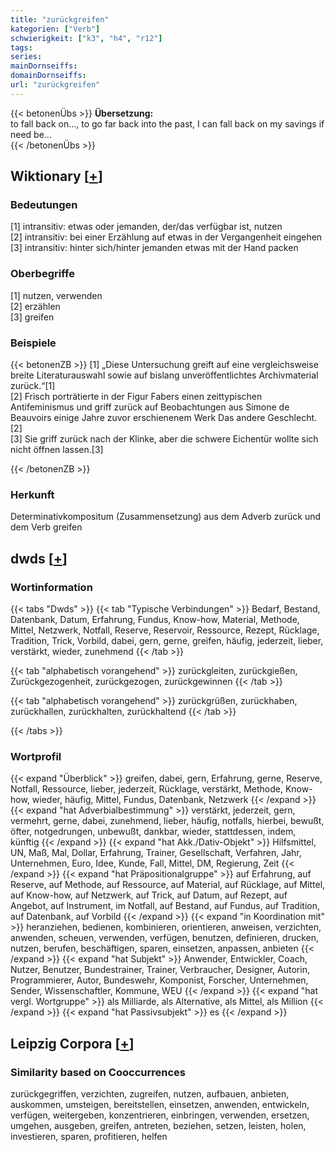 ```yaml
---
title: "zurückgreifen"
kategorien: ["Verb"]
schwierigkeit: ["k3", "h4", "r12"]
tags:
series:
mainDornseiffs:
domainDornseiffs:
url: "zurückgreifen"
---
```


{{< betonenÜbs >}}
**Übersetzung:**  
to fall back on..., to go far back into the past, I can fall back on my savings if need be...  
{{< /betonenÜbs >}}

## Wiktionary [[+](https://de.wiktionary.org/wiki/zurückgreifen)]

### Bedeutungen
[1] intransitiv: etwas oder jemanden, der/das verfügbar ist, nutzen  
[2] intransitiv: bei einer Erzählung auf etwas in der Vergangenheit eingehen  
[3] intransitiv: hinter sich/hinter jemanden etwas mit der Hand packen  

### Oberbegriffe
[1] nutzen, verwenden  
[2] erzählen  
[3] greifen  

### Beispiele
{{< betonenZB >}}
[1] „Diese Untersuchung greift auf eine vergleichsweise breite Literaturauswahl sowie auf bislang unveröffentlichtes Archivmaterial zurück.“[1]  
[2] Frisch porträtierte in der Figur Fabers einen zeittypischen Antifeminismus und griff zurück auf Beobachtungen aus Simone de Beauvoirs einige Jahre zuvor erschienenem Werk Das andere Geschlecht.[2]  
[3] Sie griff zurück nach der Klinke, aber die schwere Eichentür wollte sich nicht öffnen lassen.[3]  

{{< /betonenZB >}}
### Herkunft
Determinativkompositum (Zusammensetzung) aus dem Adverb zurück und dem Verb greifen  



## dwds [[+](https://www.dwds.de/wb/zurückgreifen)]

### Wortinformation
{{< tabs "Dwds" >}}
{{< tab "Typische Verbindungen" >}}
Bedarf, Bestand, Datenbank, Datum, Erfahrung, Fundus, Know-how, Material, Methode, Mittel, Netzwerk, Notfall, Reserve, Reservoir, Ressource, Rezept, Rücklage, Tradition, Trick, Vorbild, dabei, gern, gerne, greifen, häufig, jederzeit, lieber, verstärkt, wieder, zunehmend
{{< /tab >}}

{{< tab "alphabetisch vorangehend" >}}
zurückgleiten, zurückgießen, Zurückgezogenheit, zurückgezogen, zurückgewinnen
{{< /tab >}}

{{< tab "alphabetisch vorangehend" >}}
zurückgrüßen, zurückhaben, zurückhallen, zurückhalten, zurückhaltend
{{< /tab >}}

{{< /tabs >}}

### Wortprofil
{{< expand "Überblick" >}} greifen, dabei, gern, Erfahrung, gerne, Reserve, Notfall, Ressource, lieber, jederzeit, Rücklage, verstärkt, Methode, Know-how, wieder, häufig, Mittel, Fundus, Datenbank, Netzwerk {{< /expand >}}
{{< expand "hat Adverbialbestimmung" >}} verstärkt, jederzeit, gern, vermehrt, gerne, dabei, zunehmend, lieber, häufig, notfalls, hierbei, bewußt, öfter, notgedrungen, unbewußt, dankbar, wieder, stattdessen, indem, künftig {{< /expand >}}
{{< expand "hat Akk./Dativ-Objekt" >}} Hilfsmittel, UN, Maß, Mal, Dollar, Erfahrung, Trainer, Gesellschaft, Verfahren, Jahr, Unternehmen, Euro, Idee, Kunde, Fall, Mittel, DM, Regierung, Zeit {{< /expand >}}
{{< expand "hat Präpositionalgruppe" >}} auf Erfahrung, auf Reserve, auf Methode, auf Ressource, auf Material, auf Rücklage, auf Mittel, auf Know-how, auf Netzwerk, auf Trick, auf Datum, auf Rezept, auf Angebot, auf Instrument, im Notfall, auf Bestand, auf Fundus, auf Tradition, auf Datenbank, auf Vorbild {{< /expand >}}
{{< expand "in Koordination mit" >}} heranziehen, bedienen, kombinieren, orientieren, anweisen, verzichten, anwenden, scheuen, verwenden, verfügen, benutzen, definieren, drucken, nutzen, berufen, beschäftigen, sparen, einsetzen, anpassen, anbieten {{< /expand >}}
{{< expand "hat Subjekt" >}} Anwender, Entwickler, Coach, Nutzer, Benutzer, Bundestrainer, Trainer, Verbraucher, Designer, Autorin, Programmierer, Autor, Bundeswehr, Komponist, Forscher, Unternehmen, Sender, Wissenschaftler, Kommune, WEU {{< /expand >}}
{{< expand "hat vergl. Wortgruppe" >}} als Milliarde, als Alternative, als Mittel, als Million {{< /expand >}}
{{< expand "hat Passivsubjekt" >}} es {{< /expand >}}

## Leipzig Corpora [[+](https://corpora.uni-leipzig.de/en/res?word=zurückgreifen&corpusId=deu_newscrawl-public_2018)]


### Similarity based on Cooccurrences
zurückgegriffen, verzichten, zugreifen, nutzen, aufbauen, anbieten, auskommen, umsteigen, bereitstellen, einsetzen, anwenden, entwickeln, verfügen, weitergeben, konzentrieren, einbringen, verwenden, ersetzen, umgehen, ausgeben, greifen, antreten, beziehen, setzen, leisten, holen, investieren, sparen, profitieren, helfen

